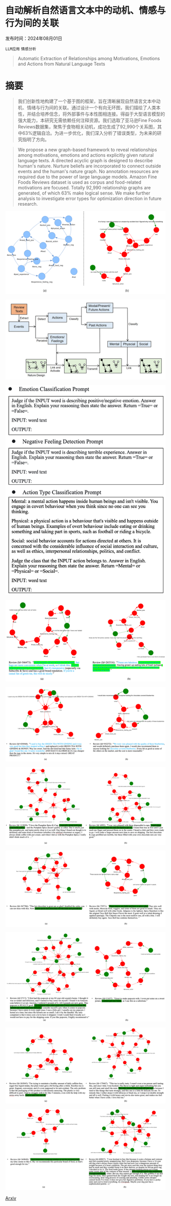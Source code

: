# 自动解析自然语言文本中的动机、情感与行为间的关联

发布时间：2024年08月01日

`LLM应用` `情感分析`

> Automatic Extraction of Relationships among Motivations, Emotions and Actions from Natural Language Texts

# 摘要

> 我们创新性地构建了一个基于图的框架，旨在清晰展现自然语言文本中动机、情绪与行为间的关联。通过设计一个有向无环图，我们描绘了人类本性，并结合培养信念，将外部事件与本性图相连接。得益于大型语言模型的强大能力，本研究无需依赖任何注释资源。我们选取了亚马逊Fine Foods Reviews数据集，聚焦于食物相关动机，成功生成了92,990个关系图，其中63%逻辑自洽。为进一步优化，我们深入分析了错误类型，为未来的研究指明了方向。

> We propose a new graph-based framework to reveal relationships among motivations, emotions and actions explicitly given natural language texts. A directed acyclic graph is designed to describe human's nature. Nurture beliefs are incorporated to connect outside events and the human's nature graph. No annotation resources are required due to the power of large language models. Amazon Fine Foods Reviews dataset is used as corpus and food-related motivations are focused. Totally 92,990 relationship graphs are generated, of which 63% make logical sense. We make further analysis to investigate error types for optimization direction in future research.

![自动解析自然语言文本中的动机、情感与行为间的关联](../../../paper_images/2408.00966/demo.png)

![自动解析自然语言文本中的动机、情感与行为间的关联](../../../paper_images/2408.00966/ep2_frame.png)

![自动解析自然语言文本中的动机、情感与行为间的关联](../../../paper_images/2408.00966/prompt_v2.png)

![自动解析自然语言文本中的动机、情感与行为间的关联](../../../paper_images/2408.00966/e1_2.png)

![自动解析自然语言文本中的动机、情感与行为间的关联](../../../paper_images/2408.00966/e2_1.png)

![自动解析自然语言文本中的动机、情感与行为间的关联](../../../paper_images/2408.00966/e3_1.png)

![自动解析自然语言文本中的动机、情感与行为间的关联](../../../paper_images/2408.00966/e4_1.png)

![自动解析自然语言文本中的动机、情感与行为间的关联](../../../paper_images/2408.00966/e7_1.png)

![自动解析自然语言文本中的动机、情感与行为间的关联](../../../paper_images/2408.00966/e5_1.png)

![自动解析自然语言文本中的动机、情感与行为间的关联](../../../paper_images/2408.00966/e6_1.png)

[Arxiv](https://arxiv.org/abs/2408.00966)